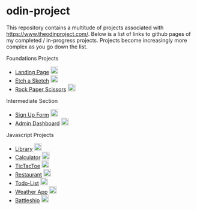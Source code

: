 # odin-project
This repository contains a multitude of projects associated with https://www.theodinproject.com/. Below is a list of links to github pages of my completed / in-progress projects. Projects become increasingly more complex as you go down the list.

Foundations Projects
- [Landing Page](https://willpabs.github.io/odin-project/Foundations/LandingPage/index.html) <a href="https://willpabs.github.io/odin-project/Foundations/LandingPage"><img src="https://materialdesignicons.com/icon/code-braces-box" width="20" height="20" /></a>
- [Etch a Sketch](https://willpabs.github.io/odin-project/Foundations/EtchASketch/index.html) <a href="https://willpabs.github.io/odin-project/Foundations/EtchASketch"><img src="https://materialdesignicons.com/icon/code-braces-box" width="20" height="20" /></a>
- [Rock Paper Scissors](https://willpabs.github.io/odin-project/Foundations/RockPaperScissors/index.html) <a href="https://willpabs.github.io/odin-project/Foundations/RockPaperScissors"><img src="https://materialdesignicons.com/icon/code-braces-box" width="20" height="20" /></a>

Intermediate Section
- [Sign Up Form](https://willpabs.github.io/odin-project/Intermediate/SignUpForm/index.html) <a href="https://github.com/WillPabs/odin-project/tree/main/Intermediate/SignUpForm"><img src="https://materialdesignicons.com/icon/code-braces-box" width="20" height="20" /></a>
- [Admin Dashboard](https://willpabs.github.io/odin-project/Intermediate/AdminDashboard/index.html) <a href="https://github.com/WillPabs/odin-project/tree/main/Intermediate/AdminDashboard"><img src="https://materialdesignicons.com/icon/code-braces-box" width="20" height="20" /></a>


Javascript Projects
- [Library](https://willpabs.github.io/odin-project/Javascript/Library/index.html) <a href="https://github.com/WillPabs/odin-project/tree/main/Javascript/Library"><img src="https://materialdesignicons.com/icon/code-braces-box" width="20" height="20" /></a>
- [Calculator](https://willpabs.github.io/odin-project/Javascript/Calculator/index.html) <a href="https://github.com/WillPabs/odin-project/tree/main/Javascript/Calculator"><img src="https://materialdesignicons.com/icon/code-braces-box" width="20" height="20" /></a>
- [TicTacToe](https://willpabs.github.io/odin-project/Javascript/TicTacToe) <a href="https://github.com/WillPabs/odin-project/tree/main/Javascript/TicTacToe"><img src="https://materialdesignicons.com/icon/code-braces-box" width="20" height="20" /></a>
- [Restaurant](https://willpabs.github.io/odin-project/Javascript/Restaurant/dist) <a href="https://github.com/WillPabs/odin-project/tree/main/Javascript/Restaurant"><img src="https://materialdesignicons.com/icon/code-braces-box" width="20" height="20" /></a>
- [Todo-List](https://willpabs.github.io/odin-project/Javascript/todo-list/dist)  <a href="https://github.com/WillPabs/odin-project/tree/main/Javascript/todo-list"><img src="https://materialdesignicons.com/icon/code-braces-box" width="20" height="20" /></a>
- [Weather App](https://willpabs.github.io/odin-project/Javascript/weather-app/dist)  <a href="https://github.com/WillPabs/odin-project/tree/main/Javascript/weather-app"><img src="https://materialdesignicons.com/icon/code-braces-box" width="20" height="20" /></a>
- [Battleship](https://willpabs.github.io/odin-project/Javascript/battleship/dist)  <a href="https://github.com/WillPabs/odin-project/tree/main/Javascript/battleship"><img src="https://materialdesignicons.com/icon/code-braces-box" width="20" height="20" /></a>

